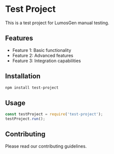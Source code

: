 # Test Project

This is a test project for LumosGen manual testing.

## Features

- Feature 1: Basic functionality
- Feature 2: Advanced features
- Feature 3: Integration capabilities

## Installation

```bash
npm install test-project
```

## Usage

```javascript
const testProject = require('test-project');
testProject.run();
```

## Contributing

Please read our contributing guidelines.
